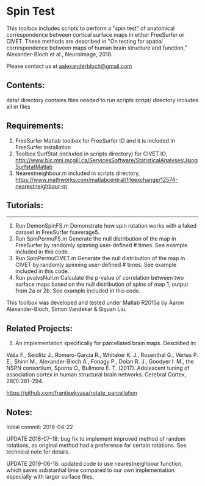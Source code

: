 
# Spin Test
This toolbox includes scripts to perform a "spin test" of anatomical correspondence between 
cortical surface maps in either FreeSurfer or CIVET. 
These methods are described in "On testing for spatial correspondence between maps of 
human brain structure and function," Alexander-Bloch et al., NeuroImage, 2018.

Please contact us at aalexanderbloch@gmail.com

## Contents:
data/ directory contains files needed to run scripts
script/ directory includes all m files 

## Requirements:
1) FreeSurfer Matlab toolbox for FreeSurfer IO and it is included in FreeSurfer installation 
2) Toolbox SurfStat (included in scripts directory) for CIVET IO,  
http://www.bic.mni.mcgill.ca/ServicesSoftware/StatisticalAnalysesUsingSurfstatMatlab
3) Nearestneighbour.m included in scripts directory, https://www.mathworks.com/matlabcentral/fileexchange/12574-nearestneighbour-m

## Tutorials:
---------
1. Run DemonSpinFS.m
Demonstrate how spin rotation works with a faked dataset in FreeSurfer fsaverage5.
2. Run SpinPermuFS.m
Generate the null distribution of the map in FreeSurfer by randomly spinning user-defined # times. See example included in this code.
3. Run SpinPermuCIVET.m
Generate the null distribution of the map in CIVET by randomly spinning user-defined # times. See example included in this code.
4. Run pvalvsNull.m
Calculate the p-value of correlation between two surface maps based on the null distribution of spins of map 1, output from 2a or 2b. See example included in this code.

This toolbox was developed and tested under Matlab R2015a by Aaron Alexander-Bloch, Simon Vandekar & Siyuan Liu.

## Related Projects:
1. An implementation specifically for parcellated brain maps. Described in:

Váša F., Seidlitz J., Romero-Garcia R., Whitaker K. J., Rosenthal G., Vértes P. E., Shinn M., Alexander-Bloch A., Fonagy P., Dolan R. J., Goodyer I. M., the NSPN consortium, Sporns O., Bullmore E. T. (2017). Adolescent tuning of association cortex in human structural brain networks. Cerebral Cortex, 28(1):281–294.

https://github.com/frantisekvasa/rotate_parcellation

## Notes:
Initial commit: 2018-04-22

UPDATE 2018-07-18: bug fix to implement improved method of random rotations, as original method had a preference for certain rotations. See technical note for details.

UPDATE 2019-06-18: updated code to use nearestneighbour function, which saves substantial time compared to our own implementation especially with larger surface files.

